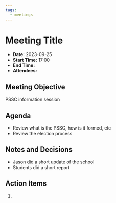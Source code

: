```yaml
---
tags:
  - meetings
---
```

# Meeting Title
- **Date:** 2023-09-25
- **Start Time:** 17:00
- **End Time:**
- **Attendees:** 

## Meeting Objective
PSSC information session

## Agenda
- Review what is the PSSC, how is it formed, etc
- Review the election process

## Notes and Decisions
- Jason did a short update of the school
- Students did a short report

## Action Items
1.